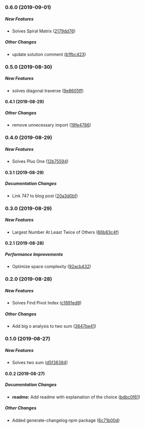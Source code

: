 ### 0.6.0 (2019-09-01)

##### New Features

*  Solves Spiral Matrix ([2179dd76](https://github.com/wchen02/python-leetcode/commit/2179dd767d6f8ecb34ddd637973d344e07626cc6))

##### Other Changes

*  update solution comment ([b1fbc423](https://github.com/wchen02/python-leetcode/commit/b1fbc42315bd6abdb111e6ac0eec3444724bf35a))

### 0.5.0 (2019-08-30)

##### New Features

*  solves diagonal traverse ([9e8605ff](https://github.com/wchen02/python-leetcode/commit/9e8605ff143427545e1e4e973b458e51156b4ba1))

#### 0.4.1 (2019-08-29)

##### Other Changes

*  remove unnecessary import ([19fe4786](https://github.com/wchen02/python-leetcode/commit/19fe47867d4d223abf4daf83f45a41e3e3faf14f))

### 0.4.0 (2019-08-29)

##### New Features

*  Solves Plus One ([12b75594](https://github.com/wchen02/python-leetcode/commit/12b75594f43bd6fd4ff2a79329b0da99995fdd09))

#### 0.3.1 (2019-08-29)

##### Documentation Changes

*  Link 747 to blog post ([20a3d0bf](https://github.com/wchen02/python-leetcode/commit/20a3d0bf4630b7276536ca216508119471501cb5))

### 0.3.0 (2019-08-29)

##### New Features

*  Largest Number At Least Twice of Others ([86b83c4f](https://github.com/wchen02/python-leetcode/commit/86b83c4fda99790a6194a0ceba2a2929783e2782))

#### 0.2.1 (2019-08-28)

##### Performance Improvements

*  Optimize space complexity ([92acb432](https://github.com/wchen02/python-leetcode/commit/92acb432b3ea284655f1b1a56aa4bebed2484d0a))

### 0.2.0 (2019-08-28)

##### New Features

*  Solves Find Pivot Index ([c1891ed9](https://github.com/wchen02/python-leetcode/commit/c1891ed96283b08fd5df09596e269a34b447a8f7))

##### Other Changes

*  Add big o analysis to two sum ([3847be41](https://github.com/wchen02/python-leetcode/commit/3847be419e027195f79612692c7985f976a9acb3))

### 0.1.0 (2019-08-27)

##### New Features

*  Solves two sum ([d5f38384](https://github.com/wchen02/python-leetcode/commit/d5f3838451e7e4f5e8a762e3f624b05d3e764f54))

#### 0.0.2 (2019-08-27)

##### Documentation Changes

* **readme:**  Add readme with explaination of the choice ([bdbc0f61](https://github.com/wchen02/python-leetcode/commit/bdbc0f611147d0f1b6b7ae13cb208f80336c2d3d))

##### Other Changes

*  Added generate-changelog npm package ([6c71b00d](https://github.com/wchen02/python-leetcode/commit/6c71b00d234a16d9018b0f63a7a40989f9d6ca13))

